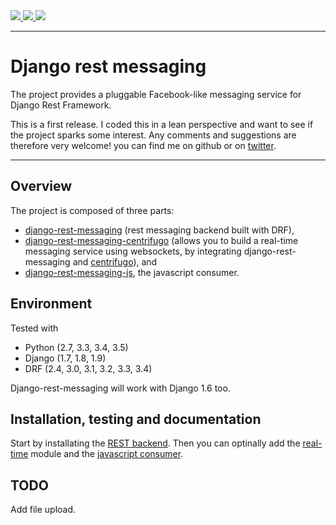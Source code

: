 <div class="badges">
    <a href="http://travis-ci.org/raphaelgyory/django-rest-messaging">
        <img src="https://travis-ci.org/raphaelgyory/django-rest-messaging.svg?branch=master">
    </a>
    <a href="https://pypi.python.org/pypi/django-rest-messaging">
        <img src="https://img.shields.io/pypi/v/django-rest-messaging.svg">
    </a>
    <a href="https://coveralls.io/github/raphaelgyory/django-rest-messaging?branch=master">
        <img src="https://coveralls.io/repos/github/raphaelgyory/django-rest-messaging/badge.svg?branch=master">
    </a>
</div>

---

# Django rest messaging

The project provides a pluggable Facebook-like messaging service for Django Rest Framework.

This is a first release. I coded this in a lean perspective and want to see if the project sparks some interest. Any comments and suggestions are therefore very welcome! you can find me on github or on [twitter](https://twitter.com/RaphaelGyory).

---

## Overview

The project is composed of three parts: 

* [django-rest-messaging](http://tox.readthedocs.org/en/latest/) (rest messaging backend built with DRF),
* [django-rest-messaging-centrifugo](http://tox.readthedocs.org/en/latest/) (allows you to build a real-time messaging service using websockets, by integrating django-rest-messaging and [centrifugo](https://github.com/centrifugal/centrifugo)), and 
* [django-rest-messaging-js](http://tox.readthedocs.org/en/latest/), the javascript consumer.

## Environment

Tested with

* Python (2.7, 3.3, 3.4, 3.5)
* Django (1.7, 1.8, 1.9)
* DRF (2.4, 3.0, 3.1, 3.2, 3.3, 3.4)

Django-rest-messaging will work with Django 1.6 too.

## Installation, testing and documentation

Start by installating the [REST backend](/django-rest-messaging/). Then you can optinally add the [real-time](/django-rest-messaging-centrifugo/) module and the [javascript consumer](/django-rest-messaging-js/). 

## TODO

Add file upload.
